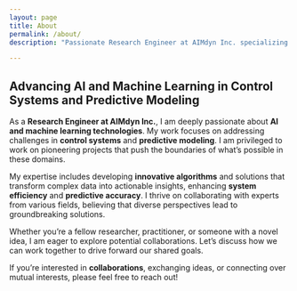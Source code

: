 ```yaml
---
layout: page
title: About
permalink: /about/
description: "Passionate Research Engineer at AIMdyn Inc. specializing in AI and machine learning for control systems and predictive modeling. Developing innovative algorithms to enhance system efficiency and predictive accuracy. Open to collaborations and idea exchanges."

---
```


## Advancing AI and Machine Learning in Control Systems and Predictive Modeling

As a **Research Engineer at AIMdyn Inc.**, I am deeply passionate about **AI and machine learning technologies**. My work focuses on addressing  challenges in **control systems** and **predictive modeling**. I am privileged to work on pioneering projects that push the boundaries of what’s possible in these domains.

My expertise includes developing **innovative algorithms** and solutions that transform complex data into actionable insights, enhancing **system efficiency** and **predictive accuracy**. I thrive on collaborating with experts from various fields, believing that diverse perspectives lead to groundbreaking solutions.

Whether you’re a fellow researcher, practitioner, or someone with a novel idea, I am eager to explore potential collaborations. Let’s discuss how we can work together to drive forward our shared goals. 

If you’re interested in **collaborations**, exchanging ideas, or connecting over mutual interests, please feel free to reach out!


